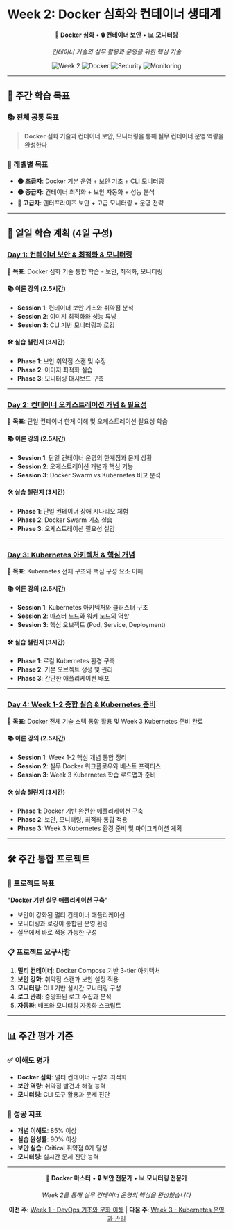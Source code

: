 # Week 2: Docker 심화와 컨테이너 생태계

<div align="center">

**🐳 Docker 심화** • **🔒 컨테이너 보안** • **📊 모니터링**

*컨테이너 기술의 실무 활용과 운영을 위한 핵심 기술*

![Week 2](https://img.shields.io/badge/Week-2-blue?style=for-the-badge)
![Docker](https://img.shields.io/badge/Docker-Advanced-green?style=for-the-badge)
![Security](https://img.shields.io/badge/Container-Security-red?style=for-the-badge)
![Monitoring](https://img.shields.io/badge/Monitoring-CLI-orange?style=for-the-badge)

</div>

---

## 🎯 주간 학습 목표

### 📚 전체 공통 목표
> **Docker 심화 기술과 컨테이너 보안, 모니터링을 통해 실무 컨테이너 운영 역량을 완성한다**

### 🎪 레벨별 목표
- **🟢 초급자**: Docker 기본 운영 + 보안 기초 + CLI 모니터링
- **🟡 중급자**: 컨테이너 최적화 + 보안 자동화 + 성능 분석
- **🔴 고급자**: 엔터프라이즈 보안 + 고급 모니터링 + 운영 전략

---

## 📅 일일 학습 계획 (4일 구성)

### [Day 1: 컨테이너 보안 & 최적화 & 모니터링](./day1/README.md)
**🎯 목표**: Docker 심화 기술 통합 학습 - 보안, 최적화, 모니터링

#### 📚 이론 강의 (2.5시간)
- **Session 1**: 컨테이너 보안 기초와 취약점 분석
- **Session 2**: 이미지 최적화와 성능 튜닝
- **Session 3**: CLI 기반 모니터링과 로깅

#### 🛠️ 실습 챌린지 (3시간)
- **Phase 1**: 보안 취약점 스캔 및 수정
- **Phase 2**: 이미지 최적화 실습
- **Phase 3**: 모니터링 대시보드 구축

---

### [Day 2: 컨테이너 오케스트레이션 개념 & 필요성](./day2/README.md)
**🎯 목표**: 단일 컨테이너 한계 이해 및 오케스트레이션 필요성 학습

#### 📚 이론 강의 (2.5시간)
- **Session 1**: 단일 컨테이너 운영의 한계점과 문제 상황
- **Session 2**: 오케스트레이션 개념과 핵심 기능
- **Session 3**: Docker Swarm vs Kubernetes 비교 분석

#### 🛠️ 실습 챌린지 (3시간)
- **Phase 1**: 단일 컨테이너 장애 시나리오 체험
- **Phase 2**: Docker Swarm 기초 실습
- **Phase 3**: 오케스트레이션 필요성 실감

---

### [Day 3: Kubernetes 아키텍처 & 핵심 개념](./day3/README.md)
**🎯 목표**: Kubernetes 전체 구조와 핵심 구성 요소 이해

#### 📚 이론 강의 (2.5시간)
- **Session 1**: Kubernetes 아키텍처와 클러스터 구조
- **Session 2**: 마스터 노드와 워커 노드의 역할
- **Session 3**: 핵심 오브젝트 (Pod, Service, Deployment)

#### 🛠️ 실습 챌린지 (3시간)
- **Phase 1**: 로컬 Kubernetes 환경 구축
- **Phase 2**: 기본 오브젝트 생성 및 관리
- **Phase 3**: 간단한 애플리케이션 배포

---

### [Day 4: Week 1-2 종합 실습 & Kubernetes 준비](./day4/README.md)
**🎯 목표**: Docker 전체 기술 스택 통합 활용 및 Week 3 Kubernetes 준비 완료

#### 📚 이론 강의 (2.5시간)
- **Session 1**: Week 1-2 핵심 개념 통합 정리
- **Session 2**: 실무 Docker 워크플로우와 베스트 프랙티스
- **Session 3**: Week 3 Kubernetes 학습 로드맵과 준비

#### 🛠️ 실습 챌린지 (3시간)
- **Phase 1**: Docker 기반 완전한 애플리케이션 구축
- **Phase 2**: 보안, 모니터링, 최적화 통합 적용
- **Phase 3**: Week 3 Kubernetes 환경 준비 및 마이그레이션 계획

---

## 🛠️ 주간 통합 프로젝트

### 🎯 프로젝트 목표
**"Docker 기반 실무 애플리케이션 구축"**
- 보안이 강화된 멀티 컨테이너 애플리케이션
- 모니터링과 로깅이 통합된 운영 환경
- 실무에서 바로 적용 가능한 구성

### 📋 프로젝트 요구사항
1. **멀티 컨테이너**: Docker Compose 기반 3-tier 아키텍처
2. **보안 강화**: 취약점 스캔과 보안 설정 적용
3. **모니터링**: CLI 기반 실시간 모니터링 구성
4. **로그 관리**: 중앙화된 로그 수집과 분석
5. **자동화**: 배포와 모니터링 자동화 스크립트

---

## 📊 주간 평가 기준

### ✅ 이해도 평가
- **Docker 심화**: 멀티 컨테이너 구성과 최적화
- **보안 역량**: 취약점 발견과 해결 능력
- **모니터링**: CLI 도구 활용과 문제 진단

### 🎯 성공 지표
- **개념 이해도**: 85% 이상
- **실습 완성률**: 90% 이상
- **보안 실습**: Critical 취약점 0개 달성
- **모니터링**: 실시간 문제 진단 능력

---

<div align="center">

**🐳 Docker 마스터** • **🔒 보안 전문가** • **📊 모니터링 전문가**

*Week 2를 통해 실무 컨테이너 운영의 핵심을 완성했습니다*

**이전 주**: [Week 1 - DevOps 기초와 문화 이해](../week_01/README.md) | **다음 주**: [Week 3 - Kubernetes 운영과 관리](../week_03/README.md)

</div>